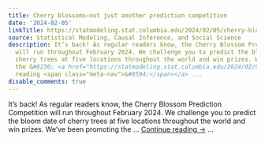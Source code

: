 ```yaml
---
title: Cherry blossoms—not just another prediction competition
date: '2024-02-05'
linkTitle: https://statmodeling.stat.columbia.edu/2024/02/05/cherry-blossoms-not-just-another-prediction-competition/
source: Statistical Modeling, Causal Inference, and Social Science
description: It’s back! As regular readers know, the Cherry Blossom Prediction Competition
  will run throughout February 2024. We challenge you to predict the bloom date of
  cherry trees at five locations throughout the world and win prizes. We’ve been promoting
  the &#8230; <a href="https://statmodeling.stat.columbia.edu/2024/02/05/cherry-blossoms-not-just-another-prediction-competition/">Continue
  reading <span class="meta-nav">&#8594;</span></a> ...
disable_comments: true
---
```

It’s back! As regular readers know, the Cherry Blossom Prediction Competition will run throughout February 2024. We challenge you to predict the bloom date of cherry trees at five locations throughout the world and win prizes. We’ve been promoting the &#8230; <a href="https://statmodeling.stat.columbia.edu/2024/02/05/cherry-blossoms-not-just-another-prediction-competition/">Continue reading <span class="meta-nav">&#8594;</span></a> ...